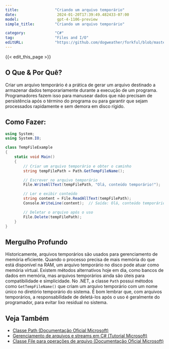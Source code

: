 ```yaml
---
title:                "Criando um arquivo temporário"
date:                  2024-01-20T17:39:49.482433-07:00
model:                 gpt-4-1106-preview
simple_title:         "Criando um arquivo temporário"

category:             "C#"
tag:                  "Files and I/O"
editURL:              "https://github.com/dogweather/forkful/blob/master/content/pt/c-sharp/creating-a-temporary-file.md"
---
```


{{< edit_this_page >}}

## O Que & Por Quê?
Criar um arquivo temporário é a prática de gerar um arquivo destinado a armazenar dados temporariamente durante a execução de um programa. Programadores fazem isso para manusear dados que não precisam de persistência após o término do programa ou para garantir que sejam processados rapidamente e sem demora em disco rígido.

## Como Fazer:
```C#
using System;
using System.IO;

class TempFileExample
{
    static void Main()
    {
        // Criar um arquivo temporário e obter o caminho
        string tempFilePath = Path.GetTempFileName();

        // Escrever no arquivo temporário
        File.WriteAllText(tempFilePath, "Olá, conteúdo temporário!");

        // Ler e exibir conteúdo
        string content = File.ReadAllText(tempFilePath);
        Console.WriteLine(content);  // Saída: Olá, conteúdo temporário!

        // Deletar o arquivo após o uso
        File.Delete(tempFilePath);
    }
}
```

## Mergulho Profundo
Historicamente, arquivos temporários são usados para gerenciamento de memória eficiente. Quando o processo precisa de mais memória do que está disponível na RAM, um arquivo temporário no disco pode atuar como memória virtual. Existem métodos alternativos hoje em dia, como bancos de dados em memória, mas arquivos temporários ainda são úteis para compatibilidade e simplicidade. No .NET, a classe `Path` possui métodos como `GetTempFileName()` que criam um arquivo temporário com um nome único no diretório temporário do sistema. É bom lembrar que, com arquivos temporários, a responsabilidade de deletá-los após o uso é geralmente do programador, para evitar lixo residual no sistema.

## Veja Também
- [Classe Path (Documentação Oficial Microsoft)](https://docs.microsoft.com/dotnet/api/system.io.path)
- [Gerenciamento de arquivos e streams em C# (Tutorial Microsoft)](https://docs.microsoft.com/dotnet/standard/io/)
- [Classe File para operações de arquivo (Documentação Oficial Microsoft)](https://docs.microsoft.com/dotnet/api/system.io.file)
